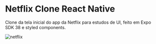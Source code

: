 # Netflix Clone React Native

Clone da tela inicial do app da Netflix para estudos de UI, feito em Expo SDK 38 e styled components.

![netflix](https://user-images.githubusercontent.com/10777772/92520206-9fe1a900-f1f1-11ea-84d3-24335b5dc451.jpeg)
